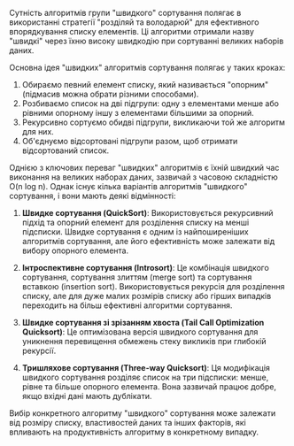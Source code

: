 Сутність алгоритмів групи "швидкого" сортування полягає в використанні стратегії "розділяй та володарюй" для ефективного впорядкування списку елементів. Ці алгоритми отримали назву "швидкі" через їхню високу швидкодію при сортуванні великих наборів даних.

Основна ідея "швидких" алгоритмів сортування полягає у таких кроках:

1. Обираємо певний елемент списку, який називається "опорним" (підмасив можна обрати різними способами).
2. Розбиваємо список на дві підгрупи: одну з елементами менше або рівними опорному іншу з елементами більшими за опорний.
3. Рекурсивно сортуємо обидві підгрупи, викликаючи той же алгоритм для них.
4. Об'єднуємо відсортовані підгрупи разом, щоб отримати відсортований список.

Однією з ключових переваг "швидких" алгоритмів є їхній швидкий час виконання на великих наборах даних, зазвичай з часовою складністю O(n log n). Однак існує кілька варіантів алгоритмів "швидкого" сортування, і вони мають деякі відмінності:

1. **Швидке сортування (QuickSort)**: Використовується рекурсивний підхід та опорний елемент для розділення списку на менші підсписки. Швидке сортування є одним із найпоширеніших алгоритмів сортування, але його ефективність може залежати від вибору опорного елемента.

2. **Інтроспективне сортування (Introsort)**: Це комбінація швидкого сортування, сортування злиттям (merge sort) та сортування вставкою (insertion sort). Використовується рекурсія для розділення списку, але для дуже малих розмірів списку або гірших випадків переходить на більш ефективні алгоритми сортування.

3. **Швидке сортування зі зрізанням хвоста (Tail Call Optimization Quicksort)**: Це оптимізована версія швидкого сортування для уникнення перевищення обмежень стеку викликів при глибокій рекурсії.

4. **Тришляхове сортування (Three-way Quicksort)**: Ця модифікація швидкого сортування розділяє список на три підсписки: менше, рівне та більше опорного елемента. Вона зазвичай працює добре, якщо вхідні дані мають дублікати.

Вибір конкретного алгоритму "швидкого" сортування може залежати від розміру списку, властивостей даних та інших факторів, які впливають на продуктивність алгоритму в конкретному випадку.
